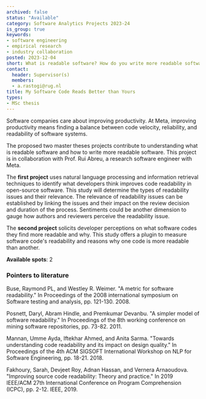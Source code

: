 ```yaml
---
archived: false
status: "Available"
category: Software Analytics Projects 2023-24
is_group: true
keywords:
- software engineering
- empirical research
- industry collaboration
posted: 2023-12-04
short: What is readable software? How do you write more readable software? This project is in collaboration with [Prof. Rui Abreu](https://ruimaranhao.com/), a research software engineer with Meta.
contact:
  header: Supervisor(s)
  members:
  - a.rastogi@rug.nl
title: My Software Code Reads Better than Yours
types:
- MSc thesis
---
```


Software companies care about improving productivity. At Meta, improving productivity means finding a balance between code velocity,  reliability, and readability of software systems. 

The proposed two master theses projects contribute to understanding what is readable software and how to write more readable software. This project is in collaboration with Prof. Rui Abreu, a research software engineer with Meta.

The **first project** uses natural language processing and information retrieval techniques to identify what developers think improves code readability in open-source software. This study will determine the types of readability issues and their relevance. The relevance of readability issues can be established by linking the issues and their impact on the review decision and duration of the process. Sentiments could be another dimension to gauge how authors and reviewers perceive the readability issue.

The **second project** solicits developer perceptions on what software codes they find more readable and why. This study offers a plugin to measure software code's readability and reasons why one code is more readable than another. 

**Available spots**: 2

### Pointers to literature
Buse, Raymond PL, and Westley R. Weimer. "A metric for software readability." In Proceedings of the 2008 international symposium on Software testing and analysis, pp. 121-130. 2008.

Posnett, Daryl, Abram Hindle, and Premkumar Devanbu. "A simpler model of software readability." In Proceedings of the 8th working conference on mining software repositories, pp. 73-82. 2011.

Mannan, Umme Ayda, Iftekhar Ahmed, and Anita Sarma. "Towards understanding code readability and its impact on design quality." In Proceedings of the 4th ACM SIGSOFT International Workshop on NLP for Software Engineering, pp. 18-21. 2018.

Fakhoury, Sarah, Devjeet Roy, Adnan Hassan, and Vernera Arnaoudova. "Improving source code readability: Theory and practice." In 2019 IEEE/ACM 27th International Conference on Program Comprehension (ICPC), pp. 2-12. IEEE, 2019.
